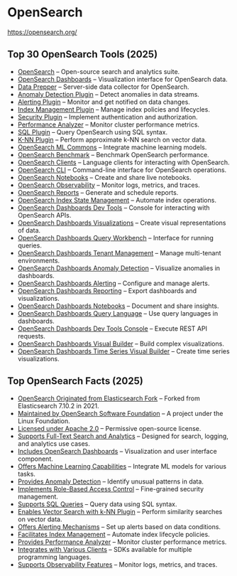 # OpenSearch

https://opensearch.org/

## Top 30 OpenSearch Tools (2025)
- [OpenSearch](https://opensearch.org/) – Open-source search and analytics suite.
- [OpenSearch Dashboards](https://opensearch.org/docs/latest/dashboards/) – Visualization interface for OpenSearch data.
- [Data Prepper](https://opensearch.org/docs/latest/data-prepper/) – Server-side data collector for OpenSearch.
- [Anomaly Detection Plugin](https://opensearch.org/docs/latest/observing-your-data/anomaly-detection/) – Detect anomalies in data streams.
- [Alerting Plugin](https://opensearch.org/docs/latest/monitoring-plugins/alerting/) – Monitor and get notified on data changes.
- [Index Management Plugin](https://opensearch.org/docs/latest/im-plugin/) – Manage index policies and lifecycles.
- [Security Plugin](https://opensearch.org/docs/latest/security-plugin/) – Implement authentication and authorization.
- [Performance Analyzer](https://opensearch.org/docs/latest/monitoring-plugins/performance-analyzer/) – Monitor cluster performance metrics.
- [SQL Plugin](https://opensearch.org/docs/latest/search-plugins/sql/) – Query OpenSearch using SQL syntax.
- [K-NN Plugin](https://opensearch.org/docs/latest/search-plugins/knn/) – Perform approximate k-NN search on vector data.
- [OpenSearch ML Commons](https://opensearch.org/docs/latest/ml-commons/) – Integrate machine learning models.
- [OpenSearch Benchmark](https://opensearch.org/docs/latest/benchmark/) – Benchmark OpenSearch performance.
- [OpenSearch Clients](https://opensearch.org/docs/latest/clients/) – Language clients for interacting with OpenSearch.
- [OpenSearch CLI](https://opensearch.org/docs/latest/tools/cli/) – Command-line interface for OpenSearch operations.
- [OpenSearch Notebooks](https://opensearch.org/docs/latest/dashboards/notebooks/) – Create and share live notebooks.
- [OpenSearch Observability](https://opensearch.org/docs/latest/observing-your-data/) – Monitor logs, metrics, and traces.
- [OpenSearch Reports](https://opensearch.org/docs/latest/dashboards/reporting/) – Generate and schedule reports.
- [OpenSearch Index State Management](https://opensearch.org/docs/latest/im-plugin/index/) – Automate index operations.
- [OpenSearch Dashboards Dev Tools](https://opensearch.org/docs/latest/dashboards/dev-tools/) – Console for interacting with OpenSearch APIs.
- [OpenSearch Dashboards Visualizations](https://opensearch.org/docs/latest/dashboards/visualize/) – Create visual representations of data.
- [OpenSearch Dashboards Query Workbench](https://opensearch.org/docs/latest/dashboards/query-workbench/) – Interface for running queries.
- [OpenSearch Dashboards Tenant Management](https://opensearch.org/docs/latest/dashboards/multi-tenancy/) – Manage multi-tenant environments.
- [OpenSearch Dashboards Anomaly Detection](https://opensearch.org/docs/latest/dashboards/anomaly-detection/) – Visualize anomalies in dashboards.
- [OpenSearch Dashboards Alerting](https://opensearch.org/docs/latest/dashboards/alerting/) – Configure and manage alerts.
- [OpenSearch Dashboards Reporting](https://opensearch.org/docs/latest/dashboards/reporting/) – Export dashboards and visualizations.
- [OpenSearch Dashboards Notebooks](https://opensearch.org/docs/latest/dashboards/notebooks/) – Document and share insights.
- [OpenSearch Dashboards Query Language](https://opensearch.org/docs/latest/dashboards/query-language/) – Use query languages in dashboards.
- [OpenSearch Dashboards Dev Tools Console](https://opensearch.org/docs/latest/dashboards/dev-tools/console/) – Execute REST API requests.
- [OpenSearch Dashboards Visual Builder](https://opensearch.org/docs/latest/dashboards/visual-builder/) – Build complex visualizations.
- [OpenSearch Dashboards Time Series Visual Builder](https://opensearch.org/docs/latest/dashboards/tsvb/) – Create time series visualizations.


## Top OpenSearch Facts (2025)
- [OpenSearch Originated from Elasticsearch Fork](https://opensearch.org/blog/announcing-opensearch/) – Forked from Elasticsearch 7.10.2 in 2021.
- [Maintained by OpenSearch Software Foundation](https://opensearch.org/blog/introducing-the-opensearch-software-foundation/) – A project under the Linux Foundation.
- [Licensed under Apache 2.0](https://github.com/opensearch-project/OpenSearch/blob/main/LICENSE) – Permissive open-source license.
- [Supports Full-Text Search and Analytics](https://opensearch.org/docs/latest/) – Designed for search, logging, and analytics use cases.
- [Includes OpenSearch Dashboards](https://opensearch.org/docs/latest/dashboards/) – Visualization and user interface component.
- [Offers Machine Learning Capabilities](https://opensearch.org/docs/latest/ml-commons/) – Integrate ML models for various tasks.
- [Provides Anomaly Detection](https://opensearch.org/docs/latest/observing-your-data/anomaly-detection/) – Identify unusual patterns in data.
- [Implements Role-Based Access Control](https://opensearch.org/docs/latest/security-plugin/access-control/) – Fine-grained security management.
- [Supports SQL Queries](https://opensearch.org/docs/latest/search-plugins/sql/) – Query data using SQL syntax.
- [Enables Vector Search with k-NN Plugin](https://opensearch.org/docs/latest/search-plugins/knn/) – Perform similarity searches on vector data.
- [Offers Alerting Mechanisms](https://opensearch.org/docs/latest/monitoring-plugins/alerting/) – Set up alerts based on data conditions.
- [Facilitates Index Management](https://opensearch.org/docs/latest/im-plugin/) – Automate index lifecycle policies.
- [Provides Performance Analyzer](https://opensearch.org/docs/latest/monitoring-plugins/performance-analyzer/) – Monitor cluster performance metrics.
- [Integrates with Various Clients](https://opensearch.org/docs/latest/clients/) – SDKs available for multiple programming languages.
- [Supports Observability Features](https://opensearch.org/docs/latest/observing-your-data/) – Monitor logs, metrics, and traces.

